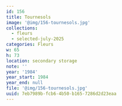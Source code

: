 ```yaml
---
id: 156
title: Tournesols
image: '@img/156-tournesols.jpg'
collections:
  - fleurs
  - selected-july-2025
categories: Fleurs
w: 65
h: 73
location: secondary storage
note: ''
year: '1984'
year_start: 1984
year_end: null
file: '@img/156-tournesols.jpg'
uuid: 7eb7989b-fcb6-4b50-b165-7286d2d23eaa
---
```



